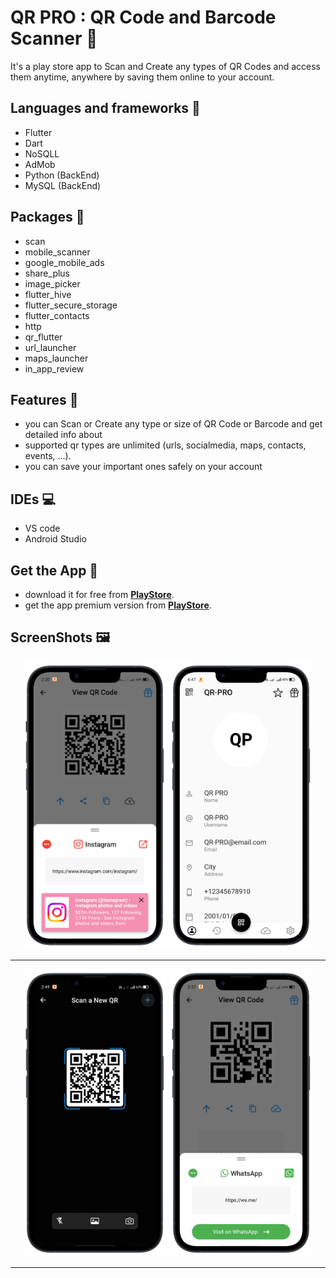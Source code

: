 # QR PRO : QR Code and Barcode Scanner 📱 

It's a play store app to Scan and Create any types of QR Codes and access them anytime, anywhere by saving them online to your account.

## Languages and frameworks 📑
* Flutter 
* Dart
* NoSQLL
* AdMob
* Python (BackEnd)
* MySQL (BackEnd)

## Packages 🔎
* scan
* mobile_scanner
* google_mobile_ads
* share_plus
* image_picker
* flutter_hive
* flutter_secure_storage
* flutter_contacts
* http
* qr_flutter
* url_launcher
* maps_launcher
* in_app_review

## Features 🥇
* you can Scan or Create any type or size of QR Code or Barcode and get detailed info about
* supported qr types are unlimited (urls, socialmedia, maps, contacts, events, ...).
* you can save your important ones safely on your account

## IDEs 💻
* VS code
* Android Studio

## Get the App 📱
* download it for free from [**PlayStore**](https://play.google.com/store/apps/details?id=com.lezzanos.qrpro.qrcode.barcode.scanner).
* get the app premium version from [**PlayStore**](https://play.google.com/store/apps/details?id=com.lezzanos.qrpro.qrcode.barcode.scanner.reader.premium).

## ScreenShots 🖼️
<div align='center'>
<img height="460px" src="https://github.com/Mohamed-said-salah/QR-PRO-APP/blob/main/screen_shots/Screenshot_2022-05-21-14-20-50-80_1d10d8d9cd67b75ae7db9e9f00dd6d83-portrait.png?raw=true">
<img height="460px" src="https://github.com/Mohamed-said-salah/QR-PRO-APP/blob/main/screen_shots/Screenshot_2022-05-21-16-47-21-81_1d10d8d9cd67b75ae7db9e9f00dd6d83-portrait.png?raw=true">
<hr/>
</div>

<div align='center'>
<img height="460px" src="https://github.com/Mohamed-said-salah/QR-PRO-APP/blob/main/screen_shots/1653137926250-portrait.png?raw=true">
<img height="460px" src="https://github.com/Mohamed-said-salah/QR-PRO-APP/blob/main/screen_shots/Screenshot_2022-05-21-14-37-22-41_1d10d8d9cd67b75ae7db9e9f00dd6d83-portrait.png?raw=true">
<hr/>


